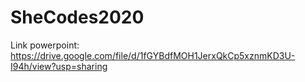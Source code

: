 # SheCodes2020
Link powerpoint: https://drive.google.com/file/d/1fGYBdfMOH1JerxQkCp5xznmKD3U-I94h/view?usp=sharing
